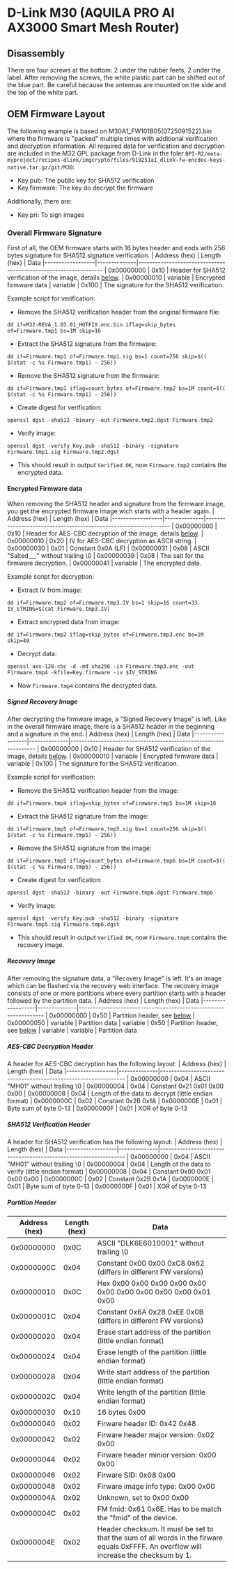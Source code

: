# D-Link M30 (AQUILA PRO AI AX3000 Smart Mesh Router)

## Disassembly
There are four screws at the bottom: 2 under the rubber feets, 2 under the label.
After removing the screws, the white plastic part can be shifted out of the blue part. Be careful because the antennas are mounted on the side and the top of the white part.

## OEM Firmware Layout

The following example is based on M30A1_FW101B05(0725091522).bin where the firmware is "packed" multiple times with additional verification and decryption information. All required data for verification and decryption are included in the M32 GPL package from D-Link in the foler ```BPI-R2/meta-myproject/recipes-dlink/imgcrypto/files/919251a1_dlink-fw-encdec-keys-native.tar.gz/git/M30```:
- Key.pub: The public key for SHA512 verification
- Key.firmware: The key do decrypt the firmware

Additionally, there are:
- Key.pri: To sign images

### Overall Firmware Signature
First of all, the OEM firmware starts with 16 bytes header and ends with 256 bytes signature for SHA512 signature verification.
| Address (hex)    | Length (hex) | Data
|------------------|--------------|-----------------------------------------------------------------
| 0x00000000       | 0x10         | Header for SHA512 verification of the image, details [below](#sha512-verification-header).
| 0x00000010       | variable     | Encrypted firmware data
| variable         | 0x100        | The signature for the SHA512 verification.

Example script for verification:
- Remove the SHA512 verification header from the original firmware file:
```
dd if=M32-REVA_1.03.01_HOTFIX.enc.bin iflag=skip_bytes of=Firmware.tmp1 bs=1M skip=16
```
- Extract the SHA512 signature from the firmware:
```
dd if=Firmware.tmp1 of=Firmware.tmp1.sig bs=1 count=256 skip=$(( $(stat -c %s Firmware.tmp1) - 256))
```
- Remove the SHA512 signature from the firmware:
```
dd if=Firmware.tmp1 iflag=count_bytes of=Firmware.tmp2 bs=1M count=$(( $(stat -c %s Firmware.tmp1) - 256))
```
- Create digest for verification:
```
openssl dgst -sha512 -binary -out Firmware.tmp2.dgst Firmware.tmp2
```
- Verify image:
```
openssl dgst -verify Key.pub -sha512 -binary -signature Firmware.tmp1.sig Firmware.tmp2.dgst
```
- This should result in output ```Verified OK```, now ```Firmware.tmp2``` contains the encrypted data.

#### Encrypted Firmware data
When removing the SHA512 header and signature from the firmware image, you get the encrypted firmware image wich starts with a header again.
| Address (hex)    | Length (hex) | Data
|------------------|--------------|-----------------------------------------------------------------
| 0x00000000       | 0x10         | Header for AES-CBC decryption of the image, details [below](#aes-cbc-decryption-header).
| 0x00000010       | 0x20         | IV for AES-CBC decryption as ASCII string.
| 0x00000030       | 0x01         | Constant 0x0A (LF)
| 0x00000031       | 0x08         | ASCII "Salted___" without trailing \0
| 0x00000039       | 0x08         | The salt for the firmware decryption.
| 0x00000041       | variable     | The encrypted data.

Example script for decryption:
- Extract IV from image:
```
dd if=Firmware.tmp2 of=Firmware.tmp3.IV bs=1 skip=16 count=33
IV_STRING=$(cat Firmware.tmp3.IV)
```
- Extract encrypted data from image:
```
dd if=Firmware.tmp2 iflag=skip_bytes of=Firmware.tmp3.enc bs=1M skip=49
```

- Decrypt data:
```
openssl aes-128-cbc -d -md sha256 -in Firmware.tmp3.enc -out Firmware.tmp4 -kfile=Key.firmware -iv $IV_STRING
```
- Now ```Firmware.tmp4``` contains the decrypted data.

##### Signed Recovery Image
After decrypting the firmware image, a "Signed Recovery Image" is left. Like in the overall firmware image, there is a SHA512 header in the beginning and a signature in the end.
| Address (hex)    | Length (hex) | Data
|------------------|--------------|-----------------------------------------------------------------
| 0x00000000       | 0x10         | Header for SHA512 verification of the image, details [below](#sha512-verification-header).
| 0x00000010       | variable     | Encrypted firmware data
| variable         | 0x100        | The signature for the SHA512 verification.

Example script for verification:
- Remove the SHA512 verification header from the image:
```
dd if=Firmware.tmp4 iflag=skip_bytes of=Firmware.tmp5 bs=1M skip=16
```
- Extract the SHA512 signature from the image:
```
dd if=Firmware.tmp5 of=Firmware.tmp5.sig bs=1 count=256 skip=$(( $(stat -c %s Firmware.tmp5) - 256))
```
- Remove the SHA512 signature from the image:
```
dd if=Firmware.tmp5 iflag=count_bytes of=Firmware.tmp6 bs=1M count=$(( $(stat -c %s Firmware.tmp5) - 256))
```
- Create digest for verification:
```
openssl dgst -sha512 -binary -out Firmware.tmp6.dgst Firmware.tmp6
```
- Verify image:
```
openssl dgst -verify Key.pub -sha512 -binary -signature Firmware.tmp5.sig Firmware.tmp6.dgst
```
- This should result in output ```Verified OK```, now ```Firmware.tmp6``` contains the recovery image.

##### Recovery Image
After removing the signature data, a "Recovery Image" is left. It's an image which can be flashed via the recovery web interface. The recovery image consists of one or more partitions where every partition starts with a header followed by the partition data.
| Address (hex)    | Length (hex) | Data
|------------------|--------------|-----------------------------------------------------------------
| 0x00000000       | 0x50         | Partition header, see [below](#partition-header)
| 0x00000050       | variable     | Partition data
| variable         | 0x50         | Partition header, see [below](#partition-header)
| variable         | variable     | Partition data

##### AES-CBC Decryption Header
A header for AES-CBC decryption has the following layout:
| Address (hex)    | Length (hex) | Data
|------------------|--------------|-----------------------------------------------------------------
| 0x00000000       | 0x04         | ASCII "MH01" without trailing \0
| 0x00000004       | 0x04         | Constant 0x21 0x01 0x00 0x00
| 0x00000008       | 0x04         | Length of the data to decrypt (little endian format)
| 0x0000000C       | 0x02         | Constant 0x2B 0x1A
| 0x0000000E       | 0x01         | Byte sum of byte 0-13
| 0x0000000F       | 0x01         | XOR of byte 0-13

##### SHA512 Verification Header
A header for SHA512 verification has the following layout:
| Address (hex)    | Length (hex) | Data
|------------------|--------------|-----------------------------------------------------------------
| 0x00000000       | 0x04         | ASCII "MH01" without trailing \0
| 0x00000004       | 0x04         | Length of the data to verify (little endian format)
| 0x00000008       | 0x04         | Constant 0x00 0x01 0x00 0x00
| 0x0000000C       | 0x02         | Constant 0x2B 0x1A
| 0x0000000E       | 0x01         | Byte sum of byte 0-13
| 0x0000000F       | 0x01         | XOR of byte 0-13

##### Partition Header

| Address (hex)    | Length (hex) | Data
|------------------|--------------|-----------------------------------------------------------------
| 0x00000000       | 0x0C         | ASCII "DLK6E6010001" without trailing \0
| 0x0000000C       | 0x04         | Constant 0x00 0x00 0xC8 0x62 (differs in different FW versions)
| 0x00000010       | 0x0C         | Hex 0x00 0x00 0x00 0x00 0x00 0x00 0x00 0x00 0x00 0x00 0x01 0x00
| 0x0000001C       | 0x04         | Constant 0x6A 0x28 0xEE 0x0B (differs in different FW versions)
| 0x00000020       | 0x04         | Erase start address of the partition (little endian format)
| 0x00000024       | 0x04         | Erase length of the partition (little endian format)
| 0x00000028       | 0x04         | Write start address of the partition (little endian format)
| 0x0000002C       | 0x04         | Write length of the partition (little endian format)
| 0x00000030       | 0x10         | 16 bytes 0x00
| 0x00000040       | 0x02         | Firware header ID: 0x42 0x48
| 0x00000042       | 0x02         | Firware header major version: 0x02 0x00
| 0x00000044       | 0x02         | Firware header minior version: 0x00 0x00
| 0x00000046       | 0x02         | Firware SID: 0x08 0x00
| 0x00000048       | 0x02         | Firware image info type: 0x00 0x00
| 0x0000004A       | 0x02         | Unknown, set to 0x00 0x00
| 0x0000004C       | 0x02         | FM fmid: 0x61 0x6E. Has to be match the "fmid" of the device.
| 0x0000004E       | 0x02         | Header checksum. It must be set to that the sum of all words in the firware equals 0xFFFF. An overflow will increase the  checksum by 1.
 
